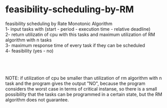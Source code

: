 # feasibility-scheduling-by-RM
feasibility scheduling by Rate Monotonic Algorithm<br>
1- input tasks with (start - period - execution time - relative deadline)<br>
2- return utilizatin of cpu with this tasks and maximum utilization of RM algorithm with n tasks<br>
3- maximum response time of every task if they can be scheduled<br>
4- feasibility (yes - no)<br>
<br><br><br><br>
NOTE: if utilization of cpu be smaller than utilization of rm algorithm with n task  and the program gives the output "NO", because the program considers the worst case in terms of critical instanse, so there is a small possibility that the tasks can be programmed in a certain state, but the RM algorithm does not guarantee.
